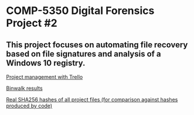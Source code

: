 # COMP-5350 Digital Forensics Project #2 #
## This project focuses on automating file recovery based on file signatures and analysis of a Windows 10 registry. ##
[Project management with Trello](https://trello.com/b/Q8ZoL3eN/project-2)

[Binwalk results](https://github.com/mrf0012/COMP-5350/blob/main/Docs/PROJECT%202%20BINWALK%20RESULTS.pdf)

[Real SHA256 hashes of all project files (for comparison against hashes produced by code)](https://github.com/mrf0012/COMP-5350/blob/main/Docs/Proj2%20SHA256%20Reference.pdf)
